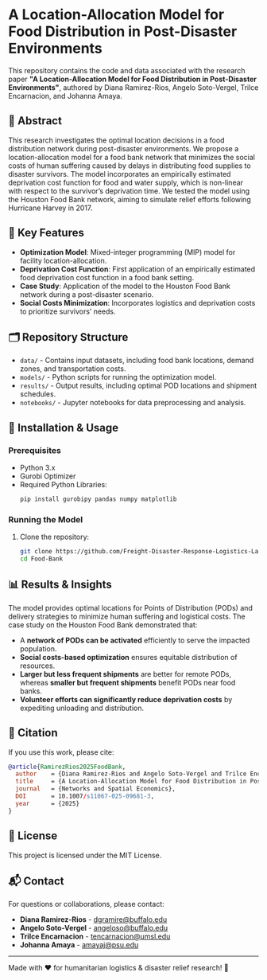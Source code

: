# A Location-Allocation Model for Food Distribution in Post-Disaster Environments

This repository contains the code and data associated with the research paper **"A Location-Allocation Model for Food Distribution in Post-Disaster Environments"**, authored by Diana Ramirez-Rios, Angelo Soto-Vergel, Trilce Encarnacion, and Johanna Amaya.

## 📖 Abstract

This research investigates the optimal location decisions in a food distribution network during post-disaster environments. We propose a location-allocation model for a food bank network that minimizes the social costs of human suffering caused by delays in distributing food supplies to disaster survivors. The model incorporates an empirically estimated deprivation cost function for food and water supply, which is non-linear with respect to the survivor’s deprivation time. We tested the model using the Houston Food Bank network, aiming to simulate relief efforts following Hurricane Harvey in 2017.

## 📌 Key Features

- **Optimization Model**: Mixed-integer programming (MIP) model for facility location-allocation.
- **Deprivation Cost Function**: First application of an empirically estimated food deprivation cost function in a food bank setting.
- **Case Study**: Application of the model to the Houston Food Bank network during a post-disaster scenario.
- **Social Costs Minimization**: Incorporates logistics and deprivation costs to prioritize survivors’ needs.

## 🗂 Repository Structure

- `data/` - Contains input datasets, including food bank locations, demand zones, and transportation costs.
- `models/` - Python scripts for running the optimization model.
- `results/` - Output results, including optimal POD locations and shipment schedules.
- `notebooks/` - Jupyter notebooks for data preprocessing and analysis.

## 🚀 Installation & Usage

### Prerequisites

- Python 3.x
- Gurobi Optimizer
- Required Python Libraries:
  ```bash
  pip install gurobipy pandas numpy matplotlib
  ```

### Running the Model

1. Clone the repository:
   ```bash
   git clone https://github.com/Freight-Disaster-Response-Logistics-Lab/Food-Bank.git
   cd Food-Bank
   ```

## 📊 Results & Insights

The model provides optimal locations for Points of Distribution (PODs) and delivery strategies to minimize human suffering and logistical costs. The case study on the Houston Food Bank demonstrated that:

- A **network of PODs can be activated** efficiently to serve the impacted population.
- **Social costs-based optimization** ensures equitable distribution of resources.
- **Larger but less frequent shipments** are better for remote PODs, whereas **smaller but frequent shipments** benefit PODs near food banks.
- **Volunteer efforts can significantly reduce deprivation costs** by expediting unloading and distribution.

## 📌 Citation

If you use this work, please cite:

```bibtex
@article{RamirezRios2025FoodBank,
  author    = {Diana Ramirez-Rios and Angelo Soto-Vergel and Trilce Encarnacion and Johanna Amaya},
  title     = {A Location-Allocation Model for Food Distribution in Post-Disaster Environments},
  journal   = {Networks and Spatial Economics},
  DOI       = 10.1007/s11067-025-09681-3,
  year      = {2025}
}
```

## 📜 License

This project is licensed under the MIT License.

## 📬 Contact

For questions or collaborations, please contact:

- **Diana Ramirez-Rios** - dgramire@buffalo.edu
- **Angelo Soto-Vergel** - angeloso@buffalo.edu
- **Trilce Encarnacion** - tencarnacion@umsl.edu
- **Johanna Amaya** - amayaj@psu.edu

---

Made with ❤️ for humanitarian logistics & disaster relief research! 🚀
